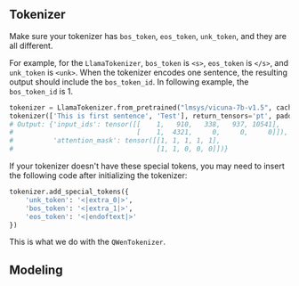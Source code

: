 

## Tokenizer

Make sure your tokenizer has `bos_token`, `eos_token`, `unk_token`, and they are all different. 

For example, for the `LlamaTokenizer`, `bos_token` is `<s>`, `eos_token` is `</s>`, and `unk_token` is `<unk>`.
When the tokenizer encodes one sentence, the resulting output should include the `bos_token_id`. In following example, the `bos_token_id` is 1.


```python
tokenizer = LlamaTokenizer.from_pretrained("lmsys/vicuna-7b-v1.5", cache_dir='cache_dir')
tokenizer(['This is first sentence', 'Test'], return_tensors='pt', padding=True)
# Output: {'input_ids': tensor([[    1,   910,   338,   937, 10541],
#                               [    1,  4321,     0,     0,     0]]),
#          'attention_mask': tensor([[1, 1, 1, 1, 1],
#                                    [1, 1, 0, 0, 0]])}
```
If your tokenizer doesn't have these special tokens, you may need to insert the following code after initializing the tokenizer:
```python
tokenizer.add_special_tokens({
    'unk_token': '<|extra_0|>',
    'bos_token': '<|extra_1|>',
    'eos_token': '<|endoftext|>'
})
```
This is what we do with the `QWenTokenizer`.

## Modeling



